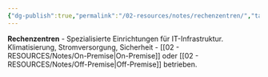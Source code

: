 ```yaml
---
{"dg-publish":true,"permalink":"/02-resources/notes/rechenzentren/","tags":["infrastruktur/zentral","server/standort"],"noteIcon":"","updated":"2025-08-27T15:03:22.737+02:00"}
---
```



**Rechenzentren** - Spezialisierte Einrichtungen für IT-Infrastruktur.
Klimatisierung, Stromversorgung, Sicherheit - [[02 - RESOURCES/Notes/On-Premise\|On-Premise]] oder [[02 - RESOURCES/Notes/Off-Premise\|Off-Premise]] betrieben.